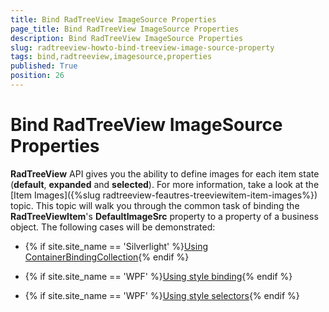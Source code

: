 ```yaml
---
title: Bind RadTreeView ImageSource Properties
page_title: Bind RadTreeView ImageSource Properties
description: Bind RadTreeView ImageSource Properties
slug: radtreeview-howto-bind-treeview-image-source-property
tags: bind,radtreeview,imagesource,properties
published: True
position: 26
---
```


# Bind RadTreeView ImageSource Properties



__RadTreeView__ API gives you the ability to define images for each item state (__default__, __expanded__ and __selected__). For more information, take a look at the [Item Images]({%slug radtreeview-feautres-treeviewitem-item-images%}) topic. This topic will walk you through the common task of binding the __RadTreeViewItem__'s __DefaultImageSrc__ property to a property of a business object. The following cases will be demonstrated:

* {% if site.site_name == 'Silverlight' %}[Using ContainerBindingCollection](#Using_ContainerBindingCollection){% endif %}

* {% if site.site_name == 'WPF' %}[Using style binding](#Using_Style_Binding){% endif %}

* {% if site.site_name == 'WPF' %}[Using style selectors](#Using_Style_Selectors){% endif %}
